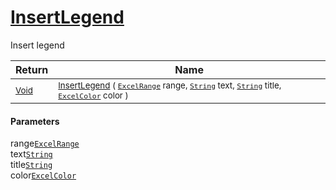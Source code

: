 # [InsertLegend](./ExcelHelper-100664038.md)

Insert legend

| Return | Name | 
| --- | --- | 
| <sub>[Void](https://docs.microsoft.com/en-us/dotnet/api/System.Void)</sub>| <sub>[InsertLegend](./ExcelHelper-100664038.md) ( [`ExcelRange`](./ExcelHelper-100664038.md) range, [`String`](https://docs.microsoft.com/en-us/dotnet/api/System.String) text, [`String`](https://docs.microsoft.com/en-us/dotnet/api/System.String) title, [`ExcelColor`](./../Excel/ExcelColor.md) color )</sub>| <br>


#### Parameters
 range[`ExcelRange`](./ExcelHelper-100664038.md)<br> text[`String`](https://docs.microsoft.com/en-us/dotnet/api/System.String)<br> title[`String`](https://docs.microsoft.com/en-us/dotnet/api/System.String)<br> color[`ExcelColor`](./../Excel/ExcelColor.md)